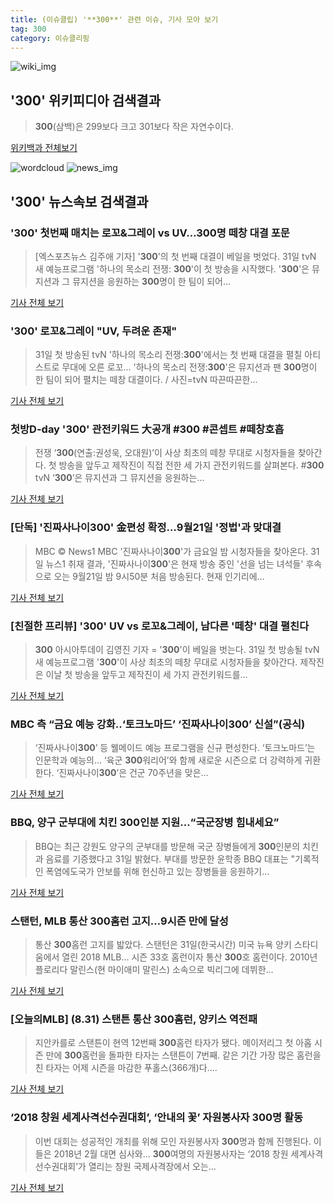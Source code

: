 ```yaml
---
title: (이슈클립) '**300**' 관련 이슈, 기사 모아 보기
tag: 300
category: 이슈클리핑
---
```

![wiki_img](https://user-images.githubusercontent.com/42597476/44503234-41136a80-a6d0-11e8-9071-6fc6418eafe4.png)
## **'**300**'** 위키피디아 검색결과
>**300**(삼백)은 299보다 크고 301보다 작은 자연수이다.

<a href="https://ko.wikipedia.org/wiki/300" target="_blank">위키백과 전체보기</a>

![wordcloud](https://s3.ap-northeast-2.amazonaws.com/lyrics101-wordcloud/2018-08-31-1535714046.png)
![news_img](https://user-images.githubusercontent.com/42597476/44507050-1206f400-a6e4-11e8-8d98-7ffbfebb353f.png)
## **'**300**'** 뉴스속보 검색결과
### '**300**' 첫번째 매치는 로꼬&그레이 vs UV…**300**명 떼창 대결 포문

>[엑스포츠뉴스 김주애 기자] '**300**'의 첫 번째 대결이 베일을 벗었다. 31일 tvN 새 예능프로그램 '하나의 목소리 전쟁: **300**'이 첫 방송을 시작했다. '**300**'은 뮤지션과 그 뮤지션을 응원하는 **300**명이 한 팀이 되어...

<a href="http://www.xportsnews.com/?ac=article_view&entry_id=1014085" target="_blank">기사 전체 보기</a>

### '**300**' 로꼬&그레이 "UV, 두려운 존재"

>31일 첫 방송된 tvN '하나의 목소리 전쟁:**300**'에서는 첫 번째 대결을 펼칠 아티스트로 무대에 오른 로꼬... '하나의 목소리 전쟁:**300**'은 뮤지션과 팬 **300**명이 한 팀이 되어 펼치는 떼창 대결이다. / 사진=tvN 따끈따끈한...

<a href="http://www.tvreport.co.kr/?c=news&m=newsview&idx=1077618" target="_blank">기사 전체 보기</a>

### 첫방D-day '**300**' 관전키워드 大공개 #**300** #콘셉트 #떼창호흡

>전쟁 ‘**300**(연출:권성욱, 오대원)’이 사상 최초의 떼창 무대로 시청자들을 찾아간다. 첫 방송을 앞두고 제작진이 직접 전한 세 가지 관전키워드를 살펴본다. #**300** tvN ‘**300**’은 뮤지션과 그 뮤지션을 응원하는...

<a href="http://biz.heraldcorp.com/view.php?ud=201808311037237224851_1" target="_blank">기사 전체 보기</a>

### [단독] '진짜사나이**300**' 金편성 확정…9월21일 '정법'과 맞대결

>MBC © News1 MBC '진짜사나이**300**'가 금요일 밤 시청자들을 찾아온다. 31일 뉴스1 취재 결과, '진짜사나이**300**'은 현재 방송 중인 '선을 넘는 녀석들' 후속으로 오는 9월21일 밤 9시50분 처음 방송된다. 현재 인기리에...

<a href="http://news1.kr/articles/?3413594" target="_blank">기사 전체 보기</a>

### [친절한 프리뷰] '**300**' UV vs 로꼬&그레이, 남다른 '떼창' 대결 펼친다

>**300** 아시아투데이 김영진 기자 = '**300**'이 베일을 벗는다. 31일 첫 방송될 tvN 새 예능프로그램 '**300**'이 사상 최초의 떼창 무대로 시청자들을 찾아간다. 제작진은 이날 첫 방송을 앞두고 제작진이 세 가지 관전키워드를...

<a href="http://www.asiatoday.co.kr/view.php?key=20180831001040123" target="_blank">기사 전체 보기</a>

### MBC 측 “금요 예능 강화..‘토크노마드’ ‘진짜사나이**300**’ 신설”(공식)

>‘진짜사나이**300**’ 등 웰메이드 예능 프로그램을 신규 편성한다. ‘토크노마드’는 인문학과 예능의... ‘육군 **300**워리어’와 함께 새로운 시즌으로 더 강력하게 귀환한다. ‘진짜사나이**300**’은 건군 70주년을 맞은...

<a href="http://sports.mk.co.kr/view.php?year=2018&no=549544" target="_blank">기사 전체 보기</a>

### BBQ, 양구 군부대에 치킨 **300**인분 지원…“국군장병 힘내세요”

>BBQ는 최근 강원도 양구의 군부대를 방문해 국군 장병들에게 **300**인분의 치킨과 음료를 기증했다고 31일 밝혔다. 부대를 방문한 윤학종 BBQ 대표는 "기록적인 폭염에도국가 안보를 위해 헌신하고 있는 장병들을 응원하기...

<a href="http://www.ekn.kr/news/article.html?no=383671" target="_blank">기사 전체 보기</a>

### 스탠턴, MLB 통산 **300**홈런 고지…9시즌 만에 달성

>통산 **300**홈런 고지를 밟았다. 스탠턴은 31일(한국시간) 미국 뉴욕 양키 스타디움에서 열린 2018 MLB... 시즌 33호 홈런이자 통산 **300**호 홈런이다. 2010년 플로리다 말린스(현 마이애미 말린스) 소속으로 빅리그에 데뷔한...

<a href="http://app.yonhapnews.co.kr/YNA/Basic/SNS/r.aspx?c=AKR20180831114000007&did=1195m" target="_blank">기사 전체 보기</a>

### [오늘의MLB] (8.31) 스탠튼 통산 **300**홈런, 양키스 역전패

>지안카를로 스탠튼이 현역 12번째 **300**홈런 타자가 됐다. 메이저리그 첫 아홉 시즌 만에 **300**홈런을 돌파한 타자는 스탠튼이 7번째. 같은 기간 가장 많은 홈런을 친 타자는 어제 시즌을 마감한 푸홀스(366개)다....

<a href="http://sports.news.naver.com/wbaseball/news/read.nhn?oid=460&aid=0000000906" target="_blank">기사 전체 보기</a>

### ‘2018 창원 세계사격선수권대회’, ‘안내의 꽃’ 자원봉사자 **300**명 활동

>이번 대회는 성공적인 개최를 위해 모인 자원봉사자 **300**명과 함께 진행된다. 이들은 2018년 2월 대면 심사와... **300**여명의 자원봉사자는 ‘2018 창원 세계사격선수권대회’가 열리는 창원 국제사격장에서 오는...

<a href="http://www.anewsa.com/detail.php?number=1364425&thread=09r02" target="_blank">기사 전체 보기</a>


